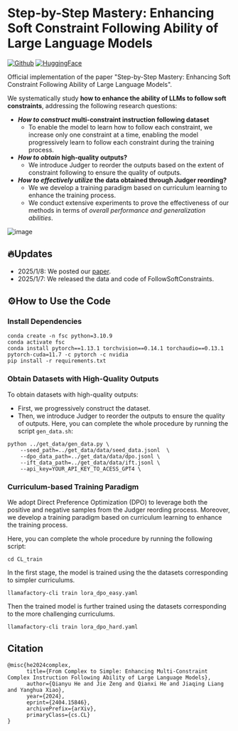 # Step-by-Step Mastery: Enhancing Soft Constraint Following Ability of Large Language Models
[![Github](https://img.shields.io/static/v1?logo=github&style=flat&color=pink&label=github&message=happy12348/FollowSoftConstraints)]([https://github.com/YJiangcm/FollowBench](https://github.com/meowpass/FollowComplexInstruction))
[![HuggingFace](https://img.shields.io/badge/%F0%9F%A4%97-huggingface-yellow)](https://huggingface.co/datasets/Abbey4799/Complex-Instructions-DPO)

Official implementation of the paper "Step-by-Step Mastery: Enhancing Soft Constraint Following Ability of Large Language Models". 

We systematically study **how to enhance the ability of LLMs to follow soft constraints**, addressing the following research questions:
- ***How to construct* multi-constraint instruction following dataset**
  - To enable the model to learn how to follow each constraint, we increase only one constraint at a time, enabling the model progressively learn to follow each constraint during the training process.
- ***How to obtain* high-quality outputs?**
  - We introduce Judger to reorder the outputs based on the extent of constraint following to ensure the quality of outputs.
- ***How to effectively utilize* the data obtained through Judger reording?**
  - We we develop a training paradigm based on curriculum learning to enhance the training process.
  - We conduct extensive experiments to prove the effectiveness of our methods in terms of *overall performance and generalization abilities*.



![image](https://github.com/happy12348/FollowSoftConstraints/blob/master/method.jpg)

## 🔥Updates
* 2025/1/8: We posted our [paper](https://arxiv.org/pdf/2404.15846).
* 2025/1/7:  We released the data and code of FollowSoftConstraints.

## ⚙️How to Use the Code

### Install Dependencies

```
conda create -n fsc python=3.10.9
conda activate fsc
conda install pytorch==1.13.1 torchvision==0.14.1 torchaudio==0.13.1 pytorch-cuda=11.7 -c pytorch -c nvidia
pip install -r requirements.txt
```

### Obtain Datasets with High-Quality Outputs
To obtain datasets with high-quality outputs: 
- First, we progressively construct the dataset. 
- Then, we introduce Judger to reorder the outputs to ensure the quality of outputs.
Here, you can complete the whole procedure by running the script `gen_data.sh`:

```shell
python ../get_data/gen_data.py \
    --seed_path=../get_data/data/seed_data.jsonl  \
    --dpo_data_path=../get_data/data/dpo.jsonl \
    --ift_data_path=../get_data/data/ift.jsonl \
    --api_key=YOUR_API_KEY_TO_ACESS_GPT4 \
```

### Curriculum-based Training Paradigm
We adopt Direct Preference Optimization (DPO) to leverage both the positive and negative samples from the Judger reording process. Moreover, we develop a training paradigm based on curriculum learning to enhance the training process.

Here, you can complete the whole procedure by running the following script:

```shell
cd CL_train
```
In the first stage, the model is trained using the the datasets corresponding to simpler curriculums. 
```shell
llamafactory-cli train lora_dpo_easy.yaml
```
Then the trained model is further trained using the datasets corresponding to the more challenging curriculums.
```shell
llamafactory-cli train lora_dpo_hard.yaml
```
## Citation
```
@misc{he2024complex,
      title={From Complex to Simple: Enhancing Multi-Constraint Complex Instruction Following Ability of Large Language Models}, 
      author={Qianyu He and Jie Zeng and Qianxi He and Jiaqing Liang and Yanghua Xiao},
      year={2024},
      eprint={2404.15846},
      archivePrefix={arXiv},
      primaryClass={cs.CL}
}
```
